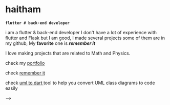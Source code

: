 <!-- # remenberit

an open source project that that helps people memorize new words and phrases when learning new languages using spaced repetition technic.
its all made with **flutter** and **firebase** its available for **_Android_** and **_Web_**.

for now there is four types of questions to revise in four categorizes.

1. **Reading**: a simple flashcard with buttons to know how difficult it was to remember.\
   ![Reading](https://firebasestorage.googleapis.com/v0/b/test-9d6e8.appspot.com/o/reading.JPG?alt=media&token=8d7e3ef1-076f-45b8-81b8-a0af17ee7459)
2. **writing**: given the definition of the word or translation the user should enter the word or sentence.\
   ![writing](https://firebasestorage.googleapis.com/v0/b/test-9d6e8.appspot.com/o/writing.JPG?alt=media&token=63d63b87-df8a-4313-b47a-3338b98b3ed3)

3. **listening**: given an audio of the word or sentence, the user should write it and write the definition or translation.\
   ![listening](https://firebasestorage.googleapis.com/v0/b/test-9d6e8.appspot.com/o/listening.JPG?alt=media&token=5bb985a5-c49d-4e74-b85a-69aa4cc7197f)

4. **speaking**: given the definition, the user have to say the appropriate word.\
   ![speaking](https://firebasestorage.googleapis.com/v0/b/test-9d6e8.appspot.com/o/speaking.JPG?alt=media&token=eae8b59d-b5be-4e56-9b86-d673fc378b43)

[**_try it_**](https://rememberit-haitham.web.app/) -->

# haitham

**`flutter # back-end developer`**

i am a flutter & back-end developer
I don't have a lot of experience with flutter and Flask but I am good, I made several projects some of them are in my github, My **favorite** one is **_remember it_**

I love making projects that are related to Math and Physics.

check my [portfolio](https://haithamelme.web.app/#/)

check [remember it](https://rememberit-haitham.web.app/)

check [uml to dart ](https://umltodart.web.app/)  tool to help you convert UML class diagrams to code easily

<!-- ### Hi there 👋

<!--
**ElmekaouiHaitham/ElmekaouiHaitham** is a ✨ _special_ ✨ repository because its `README.md` (this file) appears on your GitHub profile.

Here are some ideas to get you started:

- 🔭 I’m currently working on ...
- 🌱 I’m currently learning ...
- 👯 I’m looking to collaborate on ...
- 🤔 I’m looking for help with ...
- 💬 Ask me about ...
- 📫 How to reach me: ...
- 😄 Pronouns: ...
- ⚡ Fun fact: ...
-->
 -->
